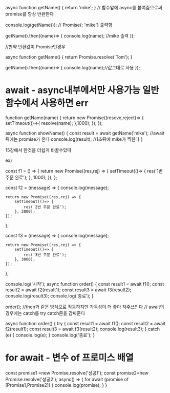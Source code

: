 async function getName() {
return 'mike';
} // 함수앞에 async를 붙여줌으로써 promise를 항상 반환한다

console.log(getName()); // Promise{<fulfilled>: 'mike'} 출력함

getName().then((name)=> {
console.log(name); //mike 출력
});

//만약 반환값이 Promise인경우

async function getName() {
return Promise.resolve('Tom');
}

getName().then((name)=> {
console.log(name);//값그대로 사용
});

# await - async내부에서만 사용가능 일반함수에서 사용하면 err

function getName(name) {
return new Promise((resove,reject)=> {
    setTimeout(()=>{
        resolve(name);
        },1000);
    });
});

async function showName() {
const result = await getName('mike'); //await 뒤에는 promise가 온다
console.log(result); //1초뒤에 mike가 찍힌다
}

15강에서 한것을 더쉽게 바꿀수있따

ex)

const f1 = () => {
return new Promise((res,rej) => {
setTimeout(()=> {
res('1번 주문 완료');
}, 1000);
});
};

const f2 = (message) => {
console.log(message);

    return new Promise((res,rej) => {
        setTimeout(()=> {
            res('2번 주문 완료');
        }, 2000);
    });

};

const f3 = (message) => {
console.log(message);

    return new Promise((res,rej) => {
        setTimeout(()=> {
            res('3번 주문 완료');
        }, 3000);
    });

};

<!-- console.log('시작');
f1().then((res)=>f2(res))
.then((res)=>f3(res))
.then((res)=>console.log(res))
.catch(console.log)
.finally(() => {
console.log('끝');}); -->

console.log('시작');
async function order() {
const result1 = await f1();
const result2 = await f2(result1);
const result3 = await f3(result2);
console.log(result3);
console.log('종료');
}

order(); //then과 같은 방식으로 작동하지만 가독성이 더 좋아 자주쓰인다
// await의 경우에는 catch를 try catch문을 감싸준다

async function order() {
try {
const result1 = await f1();
const result2 = await f2(result1);
const result3 = await f3(result2);
console.log(result3);
} catch (e) {
console.log(e);
}
console.log('종료');
}

# for await - 변수 of 프로미스 배열

const promise1 =new Promise.resolve('성공1');
const promise2=new Promise.resolve('성공2');
async() => {
    for await (promise of [Promise1,Promise2]) {
        console.log(promise);
    }
}
